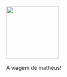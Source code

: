 ### <img src="https://media3.giphy.com/media/liUhPmZdArpYc/giphy.gif?cid=790b7611a1aaad239d6500d76e2a45ad5fdbc3ba8d7ce562&rid=giphy.gif&ct=g" height="140px">
A viagem de matheus!



<!--
**Maath-Lima/Maath-Lima** is a ✨ _special_ ✨ repository because its `README.md` (this file) appears on your GitHub profile.

Here are some ideas to get you started:

- 🔭 I’m currently working on ...
- 🌱 I’m currently learning ...
- 👯 I’m looking to collaborate on ...
- 🤔 I’m looking for help with ...
- 💬 Ask me about ...
- 📫 How to reach me: ...
- 😄 Pronouns: ...
- ⚡ Fun fact: ...
-->
